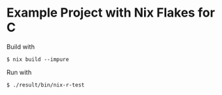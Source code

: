 # Example Project with Nix Flakes for C
Build with 
```
$ nix build --impure
```
Run with
```
$ ./result/bin/nix-r-test
```
